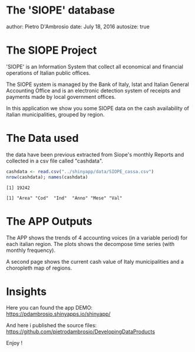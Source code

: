 The 'SIOPE' database
========================================================
author: Pietro D'Ambrosio
date: July 18, 2016
autosize: true

The SIOPE Project
========================================================

'SIOPE' is an Information System that collect all economical and financial operations of Italian public offices.

The SIOPE system is managed by the Bank of Italy, Istat and Italian General Accounting Office and is an electronic detection system of receipts and payments made by local government offices.

In this application we show you some SIOPE data on the cash availability of italian municipalities, grouped by region.



The Data used
========================================================
the data have been previous extracted from Siope's monthly Reports and collected in a csv file called "cashdata".

```r
cashdata <- read.csv("../shinyapp/data/SIOPE_cassa.csv")
nrow(cashdata); names(cashdata)
```

```
[1] 19242
```

```
[1] "Area" "Cod"  "Ind"  "Anno" "Mese" "Val" 
```

The APP Outputs
========================================================

The APP shows the trends of 4 accounting voices (in a variable period) for each italian region.
The plots shows the decompose time series (with monthly frequency).

A second page shows the current cash value of Italy municipalities and a choropleth map of regions.


Insights
========================================================

Here you can found the app DEMO: https://pdambrosio.shinyapps.io/shinyapp/

And here i published the source files: https://github.com/pietrodambrosio/DevelopingDataProducts

Enjoy !
